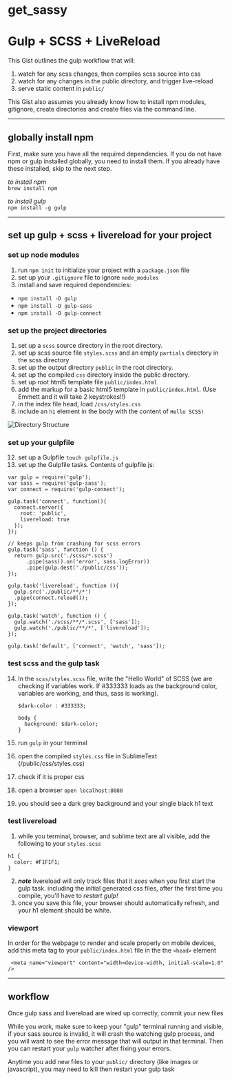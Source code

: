 # get_sassy
# Gulp + SCSS + LiveReload

This Gist outlines the gulp workflow that will:

1. watch for any scss changes, then compiles scss source into css
2. watch for any changes in the public directory, and trigger live-reload
3. serve static content in `public/`

This Gist also assumes you already know how to install npm modules, gitignore, create directories and create files via the command line. 

---
 
## globally install npm
 
First, make sure you have all the required dependencies. If you do not have npm or gulp installed globally, you need to install them. If you already have these installed, skip to the next step.

_to install npm_  
`brew install npm`  
 
_to install gulp_  
`npm install -g gulp`  
 
---
 
## set up gulp + scss + livereload for your project

### set up node modules

1. run `npm init` to initialize your project with a `package.json` file
2. set up your `.gitignore` file to ignore `node_modules`  
3. install and save required dependencies:
  - `npm install -D gulp`
  - `npm install -D gulp-sass`
  - `npm install -D gulp-connect`

### set up the project directories

1. set up a `scss` source directory in the root directory.
2. set up scss source file `styles.scss` and an empty `partials` directory in the scss directory
3. set up the output directory `public` in the root directory.
4. set up the compiled `css` directory inside the public directory.
5. set up root html5 template file `public/index.html`
6. add the markup for a basic html5 template in `public/index.html`. (Use Emmett and it will take 2 keystrokes!!)
7. in the index file head, load `/css/styles.css`
8. include an `h1` element in the body with the content of `Hello SCSS!`

![Directory Structure](http://gomagames.com/scss-day.png "SCSS-Day")

### set up your gulpfile

12. set up a Gulpfile `touch gulpfile.js`
13. set up the Gulpfile tasks. Contents of gulpfile.js:

```
var gulp = require('gulp');
var sass = require('gulp-sass');
var connect = require('gulp-connect');

gulp.task('connect', function(){
  connect.server({
    root: 'public',
    livereload: true
  });
});

// keeps gulp from crashing for scss errors
gulp.task('sass', function () {
  return gulp.src('./scss/*.scss')
      .pipe(sass().on('error', sass.logError))
      .pipe(gulp.dest('./public/css'));
});

gulp.task('livereload', function (){
  gulp.src('./public/**/*')
  .pipe(connect.reload());
});

gulp.task('watch', function () {
  gulp.watch('./scss/**/*.scss', ['sass']);
  gulp.watch('./public/**/*', ['livereload']);
});

gulp.task('default', ['connect', 'watch', 'sass']);
```

### test scss and the gulp task

14. In the `scss/styles.scss` file, write the "Hello World" of SCSS (we are checking if variables work. If #333333 loads as the background color, variables are working, and thus, sass is working).
   
    ````
    $dark-color : #333333;
    
    body {
      background: $dark-color;
    }
    ````
15. run `gulp` in your terminal
16. open the compiled `styles.css` file in SublimeText (/public/css/styles.css)
17. check if it is proper css
18. open a browser `open localhost:8080`
19. you should see a dark grey background and your single black h1 text

### test livereload

1. while you terminal, browser, and sublime text are all visible, add the following to your `styles.scss`  
 
 ````
 h1 {
   color: #F1F1F1;
 }
 ````
2. **_note_** livereload will only track files that it _sees_ when you first start the gulp task. including the initial generated css files, after the first time you compile, you'll have to *restart gulp!*
3. once you save this file, your browser should automatically refresh, and your h1 element should be white.

### viewport

In order for the webpage to render and scale properly on mobile devices, add this meta tag to your `public/index.html` file in the the `<head>` element

````
 <meta name="viewport" content="width=device-width, initial-scale=1.0" />
````
 
---
 
## workflow
 
Once gulp sass and livereload are wired up correctly, commit your new files
 
While you work, make sure to keep your "gulp" terminal running and visible, if your sass source is invalid, it will crash the watching gulp process, and you will want to see the error message that will output in that terminal. Then you can restart your `gulp` watcher after fixing your errors.

Anytime you add new files to your `public/` directory (like images or javascript), you may need to kill then restart your gulp task
